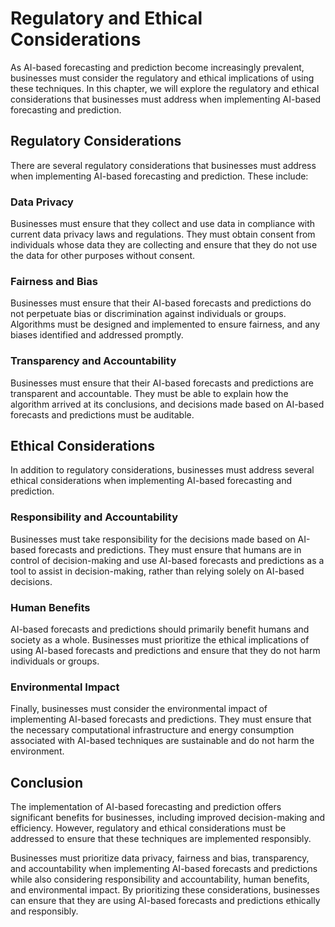 Regulatory and Ethical Considerations
============================================================================================

As AI-based forecasting and prediction become increasingly prevalent, businesses must consider the regulatory and ethical implications of using these techniques. In this chapter, we will explore the regulatory and ethical considerations that businesses must address when implementing AI-based forecasting and prediction.

Regulatory Considerations
-------------------------

There are several regulatory considerations that businesses must address when implementing AI-based forecasting and prediction. These include:

### Data Privacy

Businesses must ensure that they collect and use data in compliance with current data privacy laws and regulations. They must obtain consent from individuals whose data they are collecting and ensure that they do not use the data for other purposes without consent.

### Fairness and Bias

Businesses must ensure that their AI-based forecasts and predictions do not perpetuate bias or discrimination against individuals or groups. Algorithms must be designed and implemented to ensure fairness, and any biases identified and addressed promptly.

### Transparency and Accountability

Businesses must ensure that their AI-based forecasts and predictions are transparent and accountable. They must be able to explain how the algorithm arrived at its conclusions, and decisions made based on AI-based forecasts and predictions must be auditable.

Ethical Considerations
----------------------

In addition to regulatory considerations, businesses must address several ethical considerations when implementing AI-based forecasting and prediction.

### Responsibility and Accountability

Businesses must take responsibility for the decisions made based on AI-based forecasts and predictions. They must ensure that humans are in control of decision-making and use AI-based forecasts and predictions as a tool to assist in decision-making, rather than relying solely on AI-based decisions.

### Human Benefits

AI-based forecasts and predictions should primarily benefit humans and society as a whole. Businesses must prioritize the ethical implications of using AI-based forecasts and predictions and ensure that they do not harm individuals or groups.

### Environmental Impact

Finally, businesses must consider the environmental impact of implementing AI-based forecasts and predictions. They must ensure that the necessary computational infrastructure and energy consumption associated with AI-based techniques are sustainable and do not harm the environment.

Conclusion
----------

The implementation of AI-based forecasting and prediction offers significant benefits for businesses, including improved decision-making and efficiency. However, regulatory and ethical considerations must be addressed to ensure that these techniques are implemented responsibly.

Businesses must prioritize data privacy, fairness and bias, transparency, and accountability when implementing AI-based forecasts and predictions while also considering responsibility and accountability, human benefits, and environmental impact. By prioritizing these considerations, businesses can ensure that they are using AI-based forecasts and predictions ethically and responsibly.
